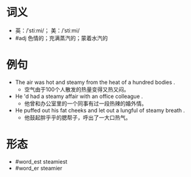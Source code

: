 # 词义
- 英：/ˈstiːmi/； 美：/ˈstiːmi/
- #adj 色情的；充满蒸汽的；蒙着水汽的
# 例句
- The air was hot and steamy from the heat of a hundred bodies .
	- 空气由于100个人散发的热量变得又热又闷。
- He 'd had a steamy affair with an office colleague .
	- 他曾和办公室里的一个同事有过一段热辣的婚外情。
- He puffed out his fat cheeks and let out a lungful of steamy breath .
	- 他鼓起胖乎乎的腮帮子，呼出了一大口热气。
# 形态
- #word_est steamiest
- #word_er steamier
